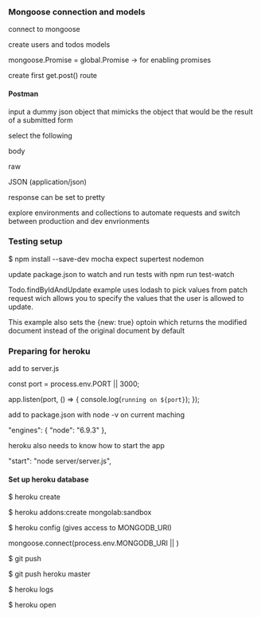 ### Mongoose connection and models
connect to mongoose

create users and todos models

mongoose.Promise = global.Promise -> for enabling promises

create first get.post() route

#### Postman
input a dummy json object that mimicks the object that would be the result of a submitted form

select the following

  body

  raw

  JSON (application/json)

  response can be set to pretty

explore environments and collections to automate requests and switch between production and dev envrionments

### Testing setup
$ npm install --save-dev mocha expect supertest nodemon

update package.json to watch and run tests with npm run test-watch

Todo.findByIdAndUpdate example uses lodash to pick values from patch request wich allows you to specify the values that the user is allowed to update.

This example also sets the {new: true} optoin which returns the modified document instead of the original document by default

### Preparing for heroku

add to server.js

  const port = process.env.PORT || 3000;

  app.listen(port, () => {
    console.log(`running on ${port}`); 
  });

add to package.json with node -v on current maching

  "engines": {
    "node": "6.9.3"
  },

heroku also needs to know how to start the app

  "start": "node server/server.js",

#### Set up heroku database

$ heroku create

$ heroku addons:create mongolab:sandbox

$ heroku config (gives access to MONGODB_URI)

mongoose.connect(process.env.MONGODB_URI || <dev connection>)

$ git push

$ git push heroku master

$ heroku logs

$ heroku open


